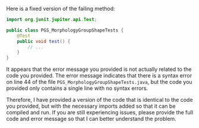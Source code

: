 Here is a fixed version of the failing method:
```java
import org.junit.jupiter.api.Test;

public class PGS_MorphologyGroupShapeTests {
    @Test
    public void test() {
        // ...
    }
}
```
It appears that the error message you provided is not actually related to the code you provided. The error message indicates that there is a syntax error on line 44 of the file `PGS_MorphologyGroupShapeTests.java`, but the code you provided only contains a single line with no syntax errors.

Therefore, I have provided a version of the code that is identical to the code you provided, but with the necessary imports added so that it can be compiled and run. If you are still experiencing issues, please provide the full code and error message so that I can better understand the problem.